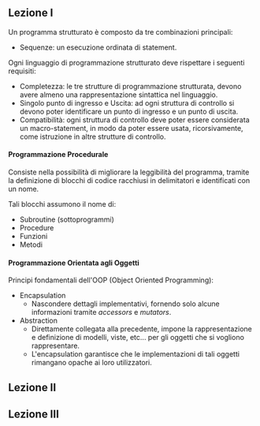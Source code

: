 ## Lezione I
Un programma strutturato è composto da tre combinazioni principali:
- Sequenze: un esecuzione ordinata di statement.

Ogni linguaggio di programmazione strutturato deve rispettare i seguenti requisiti:
- Completezza: le tre strutture di programmazione strutturata, devono avere almeno una rappresentazione sintattica nel linguaggio.
- Singolo punto di ingresso e Uscita: ad ogni struttura di controllo si devono poter identificare un punto di ingresso e un punto di uscita.
- Compatibilità: ogni struttura di controllo deve poter essere considerata un macro-statement, in modo da poter essere usata, ricorsivamente, come istruzione in altre strutture di controllo.
#### Programmazione Procedurale
Consiste nella possibilità di migliorare la leggibilità del programma, tramite la definizione di blocchi di codice racchiusi in delimitatori e identificati con un nome.

Tali blocchi assumono il nome di:
- Subroutine (sottoprogrammi)
- Procedure
- Funzioni
- Metodi
#### Programmazione Orientata agli Oggetti
Principi fondamentali dell'OOP (Object Oriented Programming):
- Encapsulation
	- Nascondere dettagli implementativi, fornendo solo alcune informazioni tramite *accessors* e *mutators*.
- Abstraction
	- Direttamente collegata alla precedente, impone la rappresentazione e definizione di modelli, viste, etc... per gli oggetti che si vogliono rappresentare. 
	- L'encapsulation garantisce che le implementazioni di tali oggetti rimangano opache ai loro utilizzatori.

## Lezione II
## Lezione III